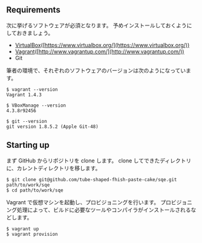 Requirements
--------

次に挙げるソフトウェアが必須となります。
予めインストールしておくようにしておきましょう。

* [VirtualBox](https://www.virtualbox.org/)([https://www.virtualbox.org/](https://www.virtualbox.org/))
* [Vagrant](http://www.vagrantup.com/)([http://www.vagrantup.com/](http://www.vagrantup.com/)) 
* Git

筆者の環境で、それぞれのソフトウェアのバージョンは次のようになっています。

    $ vagrant --version
    Vagrant 1.4.3

    $ VBoxManage --version
    4.3.8r92456

    $ git --version
    git version 1.8.5.2 (Apple Git-48)


Starting up
--------

まず GitHub からリポジトリを clone します。
clone してできたディレクトリに、カレントディレクトリを移します。

    $ git clone git@github.com/tube-shaped-fhish-paste-cake/sqe.git path/to/work/sqe
    $ cd path/to/work/sqe

Vagrant で仮想マシンを起動し、プロビジョニングを行います。
プロビジョニング処理によって、ビルドに必要なツールやコンパイラがインストールされるなどします。

    $ vagrant up
    $ vagrant provision
